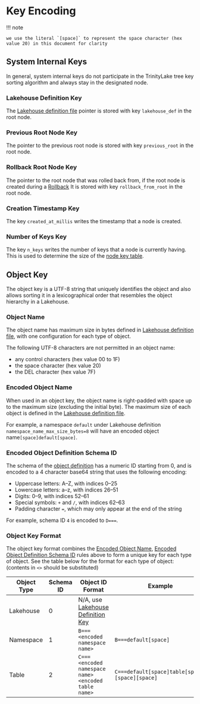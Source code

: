 # Key Encoding

!!! note

    we use the literal `[space]` to represent the space character (hex value 20) in this document for clarity

## System Internal Keys

In general, system internal keys do not participate in the TrinityLake tree key sorting algorithm and always stay in 
the designated node.

### Lakehouse Definition Key

The [Lakehouse definition file](./lakehouse.md) pointer is stored with key `lakehouse_def` in the root node.

### Previous Root Node Key

The pointer to the previous root node is stored with key `previous_root` in the root node.

### Rollback Root Node Key

The pointer to the root node that was rolled back from, if the root node is created during a [Rollback](./storage-transaction#rollback-committed-version)
It is stored with key `rollback_from_root` in the root node.

### Creation Timestamp Key

The key `created_at_millis` writes the timestamp that a node is created.

### Number of Keys Key

The key `n_keys` writes the number of keys that a node is currently having.
This is used to determine the size of the [node key table](./tree/search-tree-map.md#node-key-table).

## Object Key

The object key is a UTF-8 string that uniquely identifies the object and also allows sorting it in a 
lexicographical order that resembles the object hierarchy in a Lakehouse.

### Object Name

The object name has maximum size in bytes defined in [Lakehouse definition file](definitions/lakehouse.md), 
with one configuration for each type of object.

The following UTF-8 characters are not permitted in an object name:

- any control characters (hex value 00 to 1F)
- the space character (hex value 20)
- the DEL character (hex value 7F)

### Encoded Object Name

When used in an object key, the object name is right-padded with space up to the maximum size 
(excluding the initial byte). The maximum size of each object is defined in the [Lakehouse definition file](definitions/lakehouse.md).

For example, a namespace `default` under Lakehouse definition 
`namespace_name_max_size_bytes=8` will have an encoded object name`[space]default[space]`.

### Encoded Object Definition Schema ID

The schema of the [object definition](definitions/overview) has a numeric ID starting from 0, 
and is encoded to a 4 character base64 string that uses the following encoding:

- Uppercase letters: A–Z, with indices 0–25
- Lowercase letters: a–z, with indices 26–51
- Digits: 0–9, with indices 52–61
- Special symbols: `+` and `/`, with indices 62–63
- Padding character `=`, which may only appear at the end of the string

For example, schema ID `4` is encoded to `D===`.

### Object Key Format

The object key format combines the [Encoded Object Name](#object-name), 
[Encoded Object Definition Schema ID](#encoded-object-definition-schema-id) rules above to form a unique key 
for each type of object. See the table below for the format for each type of object: (contents in `<>` should be substituted)

| Object Type | Schema ID | Object ID Format                                        | Example                                               |
|-------------|-----------|---------------------------------------------------------|-------------------------------------------------------|
| Lakehouse   | 0         | N/A, use [Lakehouse Definition Key](#lakehouse-definition-key) |                                                       |
| Namespace   | 1         | `B===<encoded namespace name>`                          | `B===default[space]`                           |
| Table       | 2         | `C===<encoded namespace name><encoded table name>`      | `C===default[space]table[space][space][space]` |
